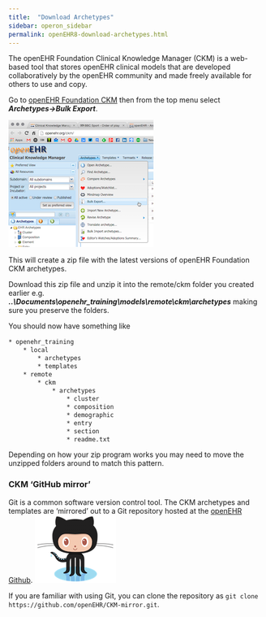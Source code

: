 ```yaml
---
title:  "Download Archetypes"
sidebar: operon_sidebar
permalink: openEHR8-download-archetypes.html
---
```



The openEHR Foundation Clinical Knowledge Manager (CKM) is a web-based tool that stores openEHR clinical models that are developed collaboratively by the openEHR community and made freely available for others to use and copy.

Go to [openEHR Foundation CKM](http://openehr.org/ckm) then from the top menu select ***Archetypes->Bulk Export***.

<img src="\images\ckm_export.png" alt="CKM Bulk Export">

This will create a zip file with the latest versions of openEHR Foundation CKM archetypes.

Download this zip file and unzip it into the remote/ckm folder you created earlier e.g. ***..\Documents\openehr_training\models\remote\ckm\archetypes*** making sure you preserve the folders.

You should now have something like

```
* openehr_training
	* local
		* archetypes
		* templates
	* remote
		* ckm
			* archetypes
				* cluster
				* composition
				* demographic
				* entry
				* section
				* readme.txt
```

Depending on how your zip program works you may need to move the unzipped folders around to match this pattern.

### **CKM ‘GitHub mirror’**

Git is a common software version control tool. The CKM archetypes and templates are ‘mirrored’ out to a Git repository hosted at the [openEHR Github](https://github.com/openEHR/CKM-mirror).
<img src="\images\octocat.png" alt="GitHub">

If you are familiar with using Git, you can clone the repository as  ``git clone https://github.com/openEHR/CKM-mirror.git``.
